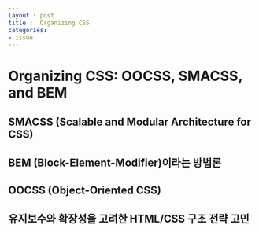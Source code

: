 ```yaml
---
layout : post
title :  Organizing CSS
categories: 
- issue
---
```




# Organizing CSS: OOCSS, SMACSS, and BEM

<!--
http://clubmate.fi/oocss-acss-bem-smacss-what-are-they-what-should-i-use/#Object_Oriented_CSS_OOCSS
-->

## SMACSS (Scalable and Modular Architecture for CSS)

## BEM (Block-Element-Modifier)이라는 방법론

## OOCSS (Object-Oriented CSS)

## 유지보수와 확장성을 고려한 HTML/CSS 구조 전략 고민 









 




